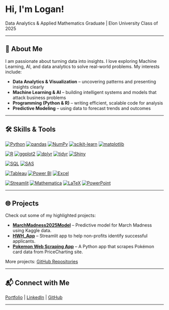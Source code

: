 <!--
**Logan142414/Logan142414** is a ✨ _special_ ✨ repository because its `README.md` (this file) appears on your GitHub profile.

Here are some ideas to get you started:

- 🔭 I’m currently working on ...
- 🌱 I’m currently learning ...
- 👯 I’m looking to collaborate on ...
- 🤔 I’m looking for help with ...
- 💬 Ask me about ...
- 📫 How to reach me: ...
- 😄 Pronouns: ...
- ⚡ Fun fact: ...

-->


# Hi, I'm Logan!
Data Analytics & Applied Mathematics Graduate | Elon University Class of 2025
_________________________________________________________________________________________________________________________________________________________________

## 🚀 About Me
I am passionate about turning data into insights. I love exploring Machine Learning, AI, and data analytics to solve real-world problems. My interests include:

- **Data Analytics & Visualization** – uncovering patterns and presenting insights clearly  
- **Machine Learning & AI** – building intelligent systems and models that attack business problems 
- **Programming (Python & R)** – writing efficient, scalable code for analysis  
- **Predictive Modeling** – using data to forecast trends and outcomes
_________________________________________________________________________________________________________________________________________________________________

## 🛠️ Skills & Tools

[![Python](https://img.shields.io/badge/Python-3776AB?style=flat&logo=python&logoColor=white)](https://www.python.org/) 
[![pandas](https://img.shields.io/badge/pandas-150458?style=flat&logo=pandas&logoColor=white)](https://pandas.pydata.org/) 
[![NumPy](https://img.shields.io/badge/NumPy-013243?style=flat&logo=numpy&logoColor=white)](https://numpy.org/) 
[![scikit-learn](https://img.shields.io/badge/scikit--learn-F7931E?style=flat&logo=scikit-learn&logoColor=white)](https://scikit-learn.org/) 
[![matplotlib](https://img.shields.io/badge/matplotlib-11557C?style=flat&logo=matplotlib&logoColor=white)](https://matplotlib.org/) 

[![R](https://img.shields.io/badge/R-276DC3?style=flat&logo=r&logoColor=white)](https://www.r-project.org/) 
[![ggplot2](https://img.shields.io/badge/ggplot2-000000?style=flat&logo=ggplot2&logoColor=white)](https://ggplot2.tidyverse.org/) 
[![dplyr](https://img.shields.io/badge/dplyr-1f77b4?style=flat&logo=R&logoColor=white)](https://dplyr.tidyverse.org/) 
[![tidyr](https://img.shields.io/badge/tidyr-FF6F61?style=flat&logo=R&logoColor=white)](https://tidyr.tidyverse.org/) 
[![Shiny](https://img.shields.io/badge/Shiny-9B59B6?style=flat&logo=r&logoColor=white)](https://shiny.rstudio.com/) 

[![SQL](https://img.shields.io/badge/SQL-00758F?style=flat&logo=sql&logoColor=white)](https://www.w3schools.com/sql/) 
[![SAS](https://img.shields.io/badge/SAS-276DC3?style=flat&logo=sas&logoColor=white)](https://www.sas.com/en_us/home.html) 

[![Tableau](https://img.shields.io/badge/Tableau-E97627?style=flat&logo=tableau&logoColor=white)](https://www.tableau.com/) 
[![Power BI](https://img.shields.io/badge/Power%20BI-F2C80F?style=flat&logo=power-bi&logoColor=black)](https://powerbi.microsoft.com/) 
[![Excel](https://img.shields.io/badge/Excel-217346?style=flat&logo=microsoft-excel&logoColor=white)](https://www.microsoft.com/en-us/microsoft-365/excel) 

[![Streamlit](https://img.shields.io/badge/Streamlit-FF4B4B?style=flat&logo=streamlit&logoColor=white)](https://streamlit.io/) 
[![Mathematica](https://img.shields.io/badge/Mathematica-FF6F00?style=flat&logo=wolfram-mathematica&logoColor=white)](https://www.wolfram.com/mathematica/) 
[![LaTeX](https://img.shields.io/badge/LaTeX-008080?style=flat&logo=latex&logoColor=white)](https://www.latex-project.org/) 
[![PowerPoint](https://img.shields.io/badge/PowerPoint-D24726?style=flat&logo=microsoft-powerpoint&logoColor=white)](https://www.microsoft.com/en-us/microsoft-365/powerpoint)
_________________________________________________________________________________________________________________________________________________________________

## 🌐 Projects
Check out some of my highlighted projects:
- [**MarchMadness2025Model**](https://github.com/Logan142414/MarchMadness2025Model) – Predictive model for March Madness using Kaggle data.
- [**HWH_App**](https://github.com/Logan142414/HWH_App) – Streamlit app to help non-profits identify successful applicants.
- [**Pokemon Web Scraping App**](https://github.com/Logan142414/PokemonCardsApp) – A Python app that scrapes Pokémon card data from PriceCharting site.

More projects: [GitHub Repositories](https://github.com/Logan142414?tab=repositories)
_________________________________________________________________________________________________________________________________________________________________

## 📬 Connect with Me
[Portfolio](https://loganlaszewski14.myportfolio.com) | [LinkedIn](https://www.linkedin.com/in/logan-laszewski) | [GitHub](https://github.com/Logan142414)

---

